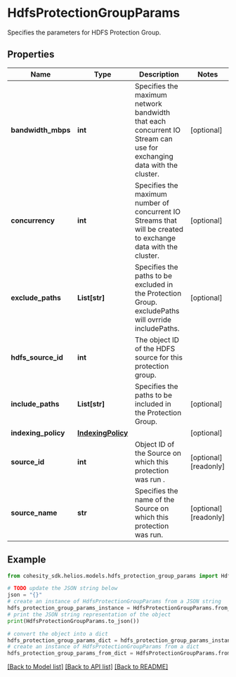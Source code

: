# HdfsProtectionGroupParams

Specifies the parameters for HDFS Protection Group.

## Properties

Name | Type | Description | Notes
------------ | ------------- | ------------- | -------------
**bandwidth_mbps** | **int** | Specifies the maximum network bandwidth that each concurrent IO Stream can use for exchanging data with the cluster. | [optional] 
**concurrency** | **int** | Specifies the maximum number of concurrent IO Streams that will be created to exchange data with the cluster. | [optional] 
**exclude_paths** | **List[str]** | Specifies the paths to be excluded in the Protection Group. excludePaths will ovrride includePaths. | [optional] 
**hdfs_source_id** | **int** | The object ID of the HDFS source for this protection group. | 
**include_paths** | **List[str]** | Specifies the paths to be included in the Protection Group. | [optional] 
**indexing_policy** | [**IndexingPolicy**](IndexingPolicy.md) |  | [optional] 
**source_id** | **int** | Object ID of the Source on which this protection was run . | [optional] [readonly] 
**source_name** | **str** | Specifies the name of the Source on which this protection was run. | [optional] [readonly] 

## Example

```python
from cohesity_sdk.helios.models.hdfs_protection_group_params import HdfsProtectionGroupParams

# TODO update the JSON string below
json = "{}"
# create an instance of HdfsProtectionGroupParams from a JSON string
hdfs_protection_group_params_instance = HdfsProtectionGroupParams.from_json(json)
# print the JSON string representation of the object
print(HdfsProtectionGroupParams.to_json())

# convert the object into a dict
hdfs_protection_group_params_dict = hdfs_protection_group_params_instance.to_dict()
# create an instance of HdfsProtectionGroupParams from a dict
hdfs_protection_group_params_from_dict = HdfsProtectionGroupParams.from_dict(hdfs_protection_group_params_dict)
```
[[Back to Model list]](../README.md#documentation-for-models) [[Back to API list]](../README.md#documentation-for-api-endpoints) [[Back to README]](../README.md)


